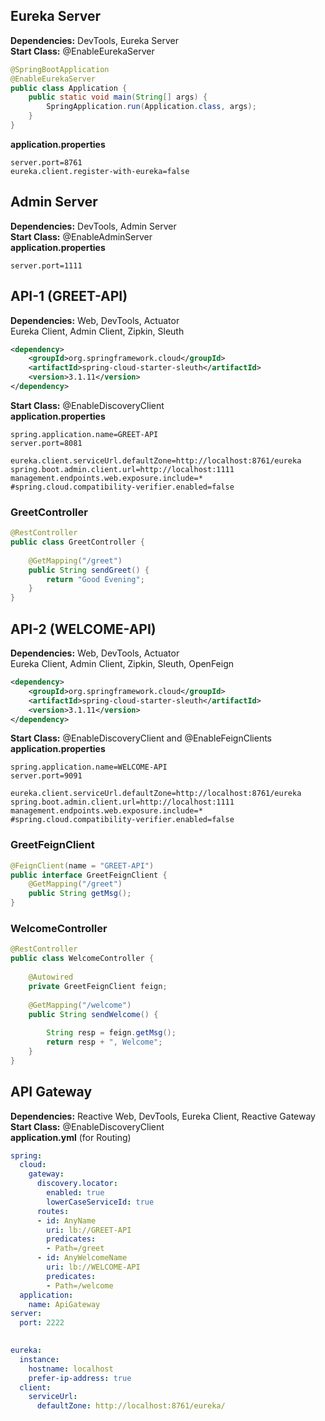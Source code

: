 ## Eureka Server
**Dependencies:** DevTools, Eureka Server<br>
**Start Class:** @EnableEurekaServer
```java
@SpringBootApplication
@EnableEurekaServer
public class Application {
	public static void main(String[] args) {
		SpringApplication.run(Application.class, args);
	}
}
```
**application.properties**
```properties
server.port=8761
eureka.client.register-with-eureka=false
```

## Admin Server
**Dependencies:** DevTools, Admin Server<br>
**Start Class:** @EnableAdminServer<br>
**application.properties**
```properties
server.port=1111
```

## API-1 (GREET-API)
**Dependencies:** Web, DevTools, Actuator<br>
Eureka Client, Admin Client, Zipkin, Sleuth<br>
```xml
<dependency>
    <groupId>org.springframework.cloud</groupId>
    <artifactId>spring-cloud-starter-sleuth</artifactId>
    <version>3.1.11</version>
</dependency>
```
**Start Class:** @EnableDiscoveryClient<br>
**application.properties**
```properties
spring.application.name=GREET-API
server.port=8081

eureka.client.serviceUrl.defaultZone=http://localhost:8761/eureka
spring.boot.admin.client.url=http://localhost:1111
management.endpoints.web.exposure.include=*
#spring.cloud.compatibility-verifier.enabled=false
```
### GreetController
```java
@RestController
public class GreetController {
	
	@GetMapping("/greet")
	public String sendGreet() {
		return "Good Evening";
	}
}
```
## API-2 (WELCOME-API)
**Dependencies:** Web, DevTools, Actuator<br>
Eureka Client, Admin Client, Zipkin, Sleuth, OpenFeign<br>
```xml
<dependency>
    <groupId>org.springframework.cloud</groupId>
    <artifactId>spring-cloud-starter-sleuth</artifactId>
    <version>3.1.11</version>
</dependency>
```
**Start Class:** @EnableDiscoveryClient and @EnableFeignClients<br>
**application.properties**
```properties
spring.application.name=WELCOME-API
server.port=9091

eureka.client.serviceUrl.defaultZone=http://localhost:8761/eureka
spring.boot.admin.client.url=http://localhost:1111
management.endpoints.web.exposure.include=*
#spring.cloud.compatibility-verifier.enabled=false
```
### GreetFeignClient
```java
@FeignClient(name = "GREET-API")
public interface GreetFeignClient {
	@GetMapping("/greet")
	public String getMsg();
}

```
### WelcomeController
```java
@RestController
public class WelcomeController {
	
	@Autowired
	private GreetFeignClient feign;
	
	@GetMapping("/welcome")
	public String sendWelcome() {
		
		String resp = feign.getMsg();
		return resp + ", Welcome";
	}
}
```
## API Gateway
**Dependencies:** Reactive Web, DevTools, Eureka Client, Reactive Gateway<br>
**Start Class:** @EnableDiscoveryClient<br>
**application.yml** (for Routing)
```yml
spring:
  cloud:
    gateway:
      discovery.locator:
        enabled: true
        lowerCaseServiceId: true
      routes:
      - id: AnyName
        uri: lb://GREET-API
        predicates:
        - Path=/greet
      - id: AnyWelcomeName
        uri: lb://WELCOME-API
        predicates:
        - Path=/welcome
  application:
    name: ApiGateway
server:
  port: 2222
  

eureka:
  instance:
    hostname: localhost
    prefer-ip-address: true
  client:
    serviceUrl:
      defaultZone: http://localhost:8761/eureka/
```
